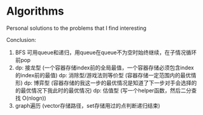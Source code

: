 # Algorithms


Personal solutions to the problems that I find interesting


Conclusion:
1. BFS 可用queue和递归，用queue在queue不为空时始终继续，在子情况循环前pop
2. dp: 接龙型 (一个容器存储index前的全局最值，一个容器存储必须包含index的index前的最值)
   dp: 消除型/游戏法则等价型 (容器存储一定范围内的最优情形)
   dp: 博弈型 (容器存储的我这一步的最优情况是知道了下一步对手会选择的的最优情况下我此时的最优情况)
   dp: 估值型 (写一个helper函数，然后二分查找 O(nlogn))
3. graph遍历 (vector存储路径，set存储用过的点判断递归结束)

